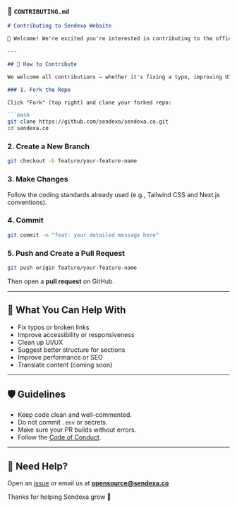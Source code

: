 ### 📄 `CONTRIBUTING.md`

````markdown
# Contributing to Sendexa Website

👋 Welcome! We're excited you're interested in contributing to the official Sendexa website — the frontend for Africa's next-gen communications and payment platform.

---

## 🚀 How to Contribute

We welcome all contributions — whether it's fixing a typo, improving UI/UX, or optimizing performance. Here's how to get started:

### 1. Fork the Repo

Click "Fork" (top right) and clone your forked repo:

```bash
git clone https://github.com/sendexa/sendexa.co.git
cd sendexa.co
````

### 2. Create a New Branch

```bash
git checkout -b feature/your-feature-name
```

### 3. Make Changes

Follow the coding standards already used (e.g., Tailwind CSS and Next.js conventions).

### 4. Commit

```bash
git commit -m "feat: your detailed message here"
```

### 5. Push and Create a Pull Request

```bash
git push origin feature/your-feature-name
```

Then open a **pull request** on GitHub.

---

## 🧠 What You Can Help With

* Fix typos or broken links
* Improve accessibility or responsiveness
* Clean up UI/UX
* Suggest better structure for sections
* Improve performance or SEO
* Translate content (coming soon)

---

## 🛡️ Guidelines

* Keep code clean and well-commented.
* Do not commit `.env` or secrets.
* Make sure your PR builds without errors.
* Follow the [Code of Conduct](./CODE_OF_CONDUCT.md).

---

## 💬 Need Help?

Open an [issue](https://github.com/sendexa/sendexa-website/issues) or email us at **[opensource@sendexa.co](mailto:opensource@sendexa.co)**

Thanks for helping Sendexa grow 🚀


